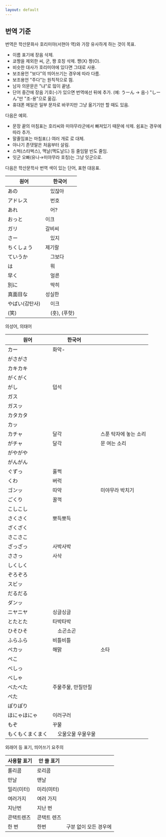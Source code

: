 ```yaml
---
layout: default
---
```


## 번역 기준

번역은 학산문화사 호리미야(서현아 역)와 가장 유사하게 하는 것이 목표.

- 이름 표기에 장음 삭제.
- 쿄짱을 제외한 씨, 군, 짱 호칭 삭제. 쨩(X) 짱(O).
- 비슷한 대사가 호리미야에 있다면 그대로 사용.
- 보조용언 "보다"의 띄어쓰기는 경우에 따라 다름.
- 보조용언 "주다"는 원칙적으로 띔.
- 남자 의문문은 "냐"로 많이 끝냄.
- 단어 중간에 장음 기호(-)가 있으면 번역에선 뒤에 추가. (예: うーん → 음-) "しーん"만 "조-용"으로 옮김.
- 휴대폰 메일은 일부 문자로 바꾸지만 그냥 옮기기만 할 때도 있음.

다음은 예외.

- 문장 끝의 마침표는 호리씨와 미야무라군에서 빠져있기 때문에 삭제. 쉼표는 경우에 따라 추가.
- 말줄임표는 마침표(.) 여러 개로 로 대체.
- 야나기 존댓말은 처음부터 살림.
- 스벅(스타벅스), 맥날(맥도날드) 등 줄임말 빈도 줄임.
- 잇군 오빠(유나→미야무라 호칭)는 그냥 잇군으로.

다음은 학산문학사 번역 색이 있는 단어, 표현 대응표.

| 원어           | 한국어         |
| -------------- | -------------- |
| あの           | 　있잖아       |
| アドレス       | 　번호         |
| あれ           | 　어?          |
| おっと         | 이크           |
| ガリ           | 갈비씨         |
| さー           | 　있지         |
| ちくしょう     | 제기랄         |
| ていうか       | 　그보다       |
| は             | 　뭐           |
| 早く           | 　얼른         |
| 別に           | 　딱히         |
| 真面目な       | 성실한         |
| やばい(감탄사) | 　이크         |
| (笑)           | 　(훗), (푸핫) |

의성어, 의태어

| 원어             | 한국어              |                       |
| ---------------- | ------------------- | --------------------- |
| カー             | 화악-               |                       |
| がさがさ         |                     |                       |
| カキカキ         |                     |                       |
| がくがく         |                     |                       |
| がし             | 덥석                |                       |
| ガス             |                     |                       |
| ガスッ           |                     |                       |
| カタカタ         |                     |                       |
| カッ             |                     |                       |
| カチャ           | 달각                | 스푼 탁자에 놓는 소리 |
| がチャ           | 달각                | 문 여는 소리          |
| がやがや         | 　                  | 　                    |
| がんがん         |                     |                       |
| ぐずっ           | 훌쩍                |                       |
| くわ             | 버럭                |                       |
| ゴンッ           | 따악                | 미야무라 박치기       |
| ごくり           | 꿀꺽                |                       |
| こしこし         |                     |                       |
| さくさく         | 뽀득뽀득            |                       |
| ざくざく         |                     |                       |
| さこさこ         |                     |                       |
| ざっざっ         | 사박사박            |                       |
| ささっ           | 사삭                |                       |
| しくしく         |                     |                       |
| ぞろぞろ         |                     |                       |
| スビッ           |                     |                       |
| だるだる         |                     |                       |
| ダンッ           |                     |                       |
| ニヤニヤ         | 싱글싱글            |                       |
| とたとた         | 타박타박            |                       |
| ひそひそ         | 　소곤소곤          |                       |
| ふらふら         | 비틀비틀            |                       |
| ぺカッ           | 해맑                | 소타                  |
| ぺこ             |                     |                       |
| べしっ           |                     |                       |
| べしゃ           |                     |                       |
| べたべた         | 주물주물, 만질만질  |                       |
| ぺた             |                     |                       |
| ぽりぽり         |                     |                       |
| ほにゃほにゃ     | 이러구러            |                       |
| もぞ             | 꾸물                |                       |
| もくもくまくまく | 　오물오물 우물우물 |                       |

외래어 등 표기, 띄어쓰기 요주의

| 사용할 표기 | 안 쓸 표기  |                       |
| ----------- | ----------- | --------------------- |
| 롤리콤      | 로리콤      |                       |
| 만날        | 맨날        |                       |
| 밀리(미터)  | 미리(미터)  |                       |
| 여러가지    | 여러 가지   |                       |
| 지난번      | 지난 번     |                       |
| 콘택트렌즈  | 콘택트 렌즈 |                       |
| 한 번       | 한번        | 구분 없이 모든 경우에 |
